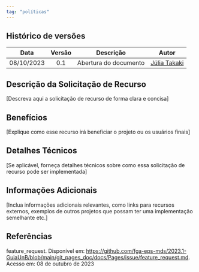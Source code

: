 ```yaml
---
tag: "políticas"
---
```


## Histórico de versões

| Data       | Versão | Descrição                      | Autor |
| :--------: | :----: | :----------------------------: | :-------: |
| 08/10/2023 |  0.1   |     Abertura do documento      | [Júlia Takaki](https://github.com/juliatakaki) |

## Descrição da Solicitação de Recurso
[Descreva aqui a solicitação de recurso de forma clara e concisa]

## Benefícios
[Explique como esse recurso irá beneficiar o projeto ou os usuários finais]

## Detalhes Técnicos
[Se aplicável, forneça detalhes técnicos sobre como essa solicitação de recurso pode ser implementada]

## Informações Adicionais
[Inclua informações adicionais relevantes, como links para recursos externos, exemplos de outros projetos que possam ter uma implementação semelhante etc.]

## Referências
feature_request. Disponível em: <https://github.com/fga-eps-mds/2023.1-GuiaUnB/blob/main/git_pages_doc/docs/Pages/issue/feature_request.md>. Acesso em: 08 de outubro de 2023